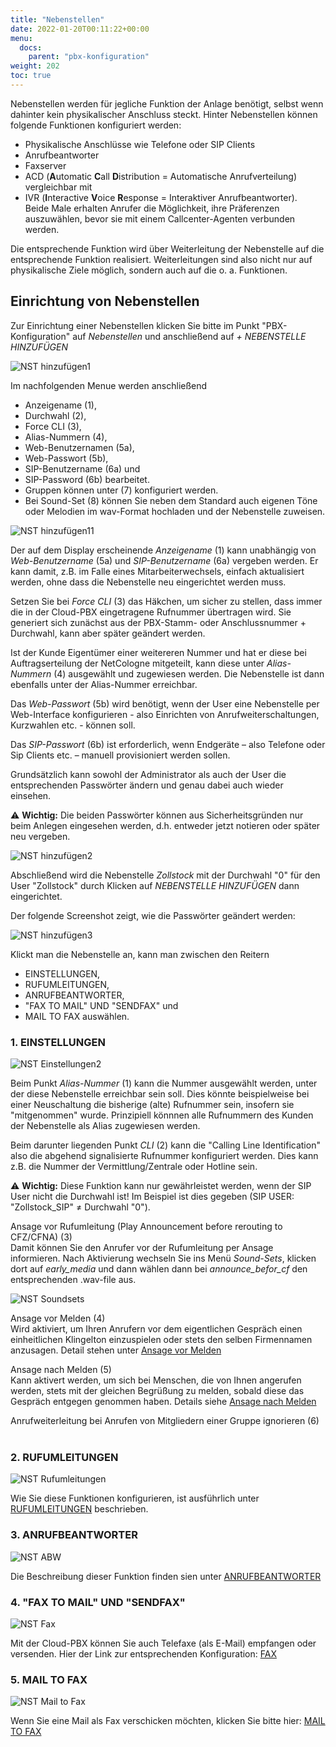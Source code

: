 ```yaml
---
title: "Nebenstellen"
date: 2022-01-20T00:11:22+00:00
menu:
  docs:
    parent: "pbx-konfiguration"
weight: 202
toc: true
---
```


Nebenstellen werden für jegliche Funktion der Anlage benötigt, selbst wenn dahinter kein physikalischer Anschluss steckt. Hinter Nebenstellen können folgende Funktionen konfiguriert werden:

* Physikalische Anschlüsse wie Telefone oder SIP Clients
* Anrufbeantworter
* Faxserver
* ACD (**A**utomatic **C**all **D**istribution = Automatische Anrufverteilung) vergleichbar mit
* IVR (**I**nteractive **V**oice **R**esponse = Interaktiver Anrufbeantworter). <br>
Beide Male erhalten Anrufer die Möglichkeit, ihre Präferenzen auszuwählen, bevor sie mit einem Callcenter-Agenten verbunden werden.

Die entsprechende Funktion wird über Weiterleitung der Nebenstelle auf die entsprechende Funktion realisiert. Weiterleitungen sind also nicht nur auf physikalische Ziele möglich, sondern auch auf die o. a. Funktionen. 

## Einrichtung von Nebenstellen 

Zur Einrichtung einer  Nebenstellen klicken Sie bitte im Punkt "PBX-Konfiguration" auf *Nebenstellen* und anschließend auf *+ NEBENSTELLE HINZUFÜGEN* <br>

![NST hinzufügen1](https://github.com/user-attachments/assets/40772df4-7fc0-42cc-b067-94ebbfa06b7a)

Im nachfolgenden Menue werden anschließend

* Anzeigename (1), <br>
* Durchwahl (2), <br>
* Force CLI (3), <br>
* Alias-Nummern (4), <br>
* Web-Benutzernamen (5a), <br>
* Web-Passwort (5b), <br>
* SIP-Benutzername (6a) und <br>
* SIP-Password (6b) bearbeitet. <br>
* Gruppen können unter (7) konfiguriert werden. <br>
* Bei Sound-Set (8) können Sie neben dem Standard auch eigenen Töne oder Melodien im wav-Format hochladen und der Nebenstelle zuweisen. <br>

![NST hinzufügen11](https://github.com/user-attachments/assets/b69e3036-5409-442f-887d-d6a0d40f42ea)

Der auf dem Display erscheinende *Anzeigename* (1) kann unabhängig von *Web-Benutzername* (5a) und *SIP-Benutzername* (6a) vergeben werden. Er kann damit, z.B. im Falle eines Mitarbeiterwechsels, einfach aktualisiert werden, ohne dass die Nebenstelle neu eingerichtet werden muss. <br>

Setzen Sie bei *Force CLI* (3) das Häkchen, um sicher zu stellen, dass immer die in der Cloud-PBX eingetragene Rufnummer übertragen wird. Sie generiert sich zunächst aus der PBX-Stamm- oder Anschlussnummer + Durchwahl, kann aber später geändert werden. <br>

Ist der Kunde Eigentümer einer weitereren Nummer und hat er diese bei Auftragserteilung der NetCologne mitgeteilt, kann diese unter *Alias-Nummern* (4) ausgewählt und zugewiesen werden. Die Nebenstelle ist dann ebenfalls unter der Alias-Nummer erreichbar. <br>

Das *Web-Passwort* (5b) wird benötigt, wenn der User eine Nebenstelle per Web-Interface konfigurieren - also Einrichten von Anrufweiterschaltungen, Kurzwahlen etc. - können soll. <br>

Das *SIP-Passwort* (6b) ist erforderlich, wenn Endgeräte – also Telefone oder Sip Clients etc. – manuell provisioniert werden sollen. <br>

Grundsätzlich kann sowohl der Administrator als auch der User die entsprechenden Passwörter ändern und genau dabei auch wieder einsehen. <br>

⚠️ **Wichtig:** Die beiden Passwörter können aus Sicherheitsgründen nur beim Anlegen eingesehen werden, d.h. entweder jetzt notieren oder später neu vergeben. <br>

![NST hinzufügen2](https://github.com/user-attachments/assets/5678029a-4a2d-4b17-8fd7-8e50c1499700)

Abschließend wird die Nebenstelle *Zollstock* mit der Durchwahl "0" für den User "Zollstock" durch Klicken auf *NEBENSTELLE HINZUFÜGEN* dann eingerichtet. <br>

Der folgende Screenshot zeigt, wie die Passwörter geändert werden: <br>

![NST hinzufügen3](https://github.com/user-attachments/assets/d400294f-4ee4-4ada-8573-cf2d7004ab27)

Klickt man die Nebenstelle an, kann man zwischen den Reitern

* EINSTELLUNGEN, 
* RUFUMLEITUNGEN, 
* ANRUFBEANTWORTER, 
* "FAX TO MAIL" UND "SENDFAX" und 
* MAIL TO FAX auswählen. <br>  

### 1. EINSTELLUNGEN

![NST Einstellungen2](https://github.com/user-attachments/assets/13e02668-0b70-424f-90ab-6961ed27f98f)

Beim Punkt *Alias-Nummer* (1) kann die Nummer ausgewählt werden, unter der diese Nebenstelle erreichbar sein soll. Dies könnte beispielweise bei einer Neuschaltung die bisherige (alte) Rufnummer sein, insofern sie "mitgenommen" wurde. Prinzipiell könnnen alle Rufnummern des Kunden der Nebenstelle als Alias zugewiesen werden. <br>

Beim darunter liegenden Punkt *CLI* (2) kann die "Calling Line Identification" also die abgehend signalisierte Rufnummer konfiguriert werden. Dies kann z.B. die Nummer der Vermittlung/Zentrale oder Hotline sein. <br>

⚠️ **Wichtig:** Diese Funktion kann nur gewährleistet werden, wenn der SIP User nicht die Durchwahl ist! Im Beispiel ist dies gegeben (SIP USER: "Zollstock_SIP" ≠ Durchwahl "0"). <br>

Ansage vor Rufumleitung (Play Announcement before rerouting to CFZ/CFNA)  (3) <br>
Damit können Sie den Anrufer vor der Rufumleitung per Ansage informieren. Nach Aktivierung wechseln Sie ins Menü *Sound-Sets*, klicken dort auf *early_media* und dann wählen dann bei *announce_befor_cf* den entsprechenden .wav-file aus.

![NST Soundsets](https://github.com/user-attachments/assets/91e7736d-9ba2-4670-a49f-d8cf860a96bc)

Ansage vor Melden (4) <br>
Wird aktiviert, um Ihren Anrufern vor dem eigentlichen Gespräch einen einheitlichen Klingelton einzuspielen oder stets den selben Firmennamen anzusagen. Detail stehen unter [Ansage vor Melden](https://cloudpbx-doku.netcologne.de/docs/funktionen/ansage-vor-melden/) <br>

Ansage nach Melden (5) <br>
Kann aktivert werden, um sich bei Menschen, die von Ihnen angerufen werden, stets mit der gleichen Begrüßung zu melden, sobald diese das Gespräch entgegen genommen haben. Details siehe [Ansage nach Melden](https://cloudpbx-doku.netcologne.de/docs/funktionen/ansage-nach-melden/) <br>

Anrufweiterleitung bei Anrufen von Mitgliedern einer Gruppe ignorieren (6) <br>
<br>

### 2. RUFUMLEITUNGEN

![NST Rufumleitungen](https://github.com/user-attachments/assets/3ecc72ba-0629-4be3-ae54-529eb83a4d1d)

Wie Sie diese Funktionen konfigurieren, ist ausführlich unter [RUFUMLEITUNGEN](https://cloudpbx-doku.netcologne.de/docs/funktionen/anrufweiterleitung/) beschrieben. <br>

### 3. ANRUFBEANTWORTER

![NST ABW](https://github.com/user-attachments/assets/0b36dc4d-1b88-4a3d-9108-c698641e08cc)

Die Beschreibung dieser Funktion finden sien unter [ANRUFBEANTWORTER](https://cloudpbx-doku.netcologne.de/docs/funktionen/anrufbeantworter/) <br>

### 4. "FAX TO MAIL" UND "SENDFAX"

![NST Fax](https://github.com/user-attachments/assets/577c0797-e754-4924-9c72-a89aa583f5d0)

Mit der Cloud-PBX können Sie auch Telefaxe (als E-Mail) empfangen oder versenden. Hier der Link zur entsprechenden Konfiguration: [FAX](https://cloudpbx-doku.netcologne.de/docs/funktionen/fax/) <br>

### 5. MAIL TO FAX

![NST Mail to Fax](https://github.com/user-attachments/assets/513b20c0-eb79-41d2-baa6-0eb0c36ad9cf)

Wenn Sie eine Mail als Fax verschicken möchten, klicken Sie bitte hier: [MAIL TO FAX](https://cloudpbx-doku.netcologne.de/docs/funktionen/fax/#mail2fax) <br>
